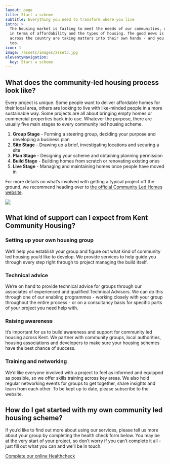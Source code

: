```yaml
---
layout: page
title: Start a scheme
subtitle: Everything you need to transform where you live
intro: >
  The housing market is failing to meet the needs of our communities, especially
  in terms of affordability and the types of housing. The good news is people
  across the country are taking matters into their own hands - and you could
  too.
icon: 1
image: /assets/images/asset3.jpg
eleventyNavigation:
  key: Start a scheme
---
```

## What does the community-led housing process look like?

Every project is unique. Some people want to deliver affordable homes for their local area, others are looking to live with like-minded people in a more sustainable way. Some projects are all about bringing empty homes or commercial properties back into use. Whatever the purpose, there are usually five main stages to every community led housing scheme.

1. **Group Stage** - Forming a steering group, deciding your purpose and developing a business plan
2. **Site Stage** - Drawing up a brief, investigating locations and securing a site
3. **Plan Stage** - Designing your scheme and obtaining planning permission
4. **Build Stage** - Building homes from scratch or renovating existing ones
5. **Live Stage** - Managing and maintaining homes once people have moved in

For more details on what’s involved with getting a typical project off the ground, we recommend heading over to [the official Community Led Homes website](https://www.communityledhomes.org.uk/how-do-it).

![](/uploads/87936130_129251455277498_5872426397758128128_n.jpg)



## What kind of support can I expect from Kent Community Housing?

### Setting up your own housing group

We’ll help you establish your group and figure out what kind of community led housing you’d like to develop. We provide services to help guide you through every step right through to project managing the build itself.

### Technical advice

We’re on hand to provide technical advice for groups through our associates of experienced and qualified Technical Advisors. We can do this through one of our enabling programmes - working closely with your group throughout the entire process - or on a consultancy basis for specific parts of your project you need help with.

### Raising awareness

It’s important for us to build awareness and support for community led housing across Kent. We partner with community groups, local authorities, housing associations and developers to make sure your housing schemes have the best chance of success.

### Training and networking

We’d like everyone involved with a project to feel as informed and equipped as possible, so we offer skills training across key areas. We also hold regular networking events for groups to get together, share insights and learn from each other. To be kept up to date, please subscribe to the website.

## How do I get started with my own community led housing scheme?

If you’d like to find out more about using our services, please tell us more about your group by completing the health check form below. You may be at the very start of your project, so don’t worry if you can’t complete it all - just fill out what you can and we’ll be in touch.

[Complete our online Healthcheck](https://kentcommunityhousinghub.org/healthcheck-questionnaire/)